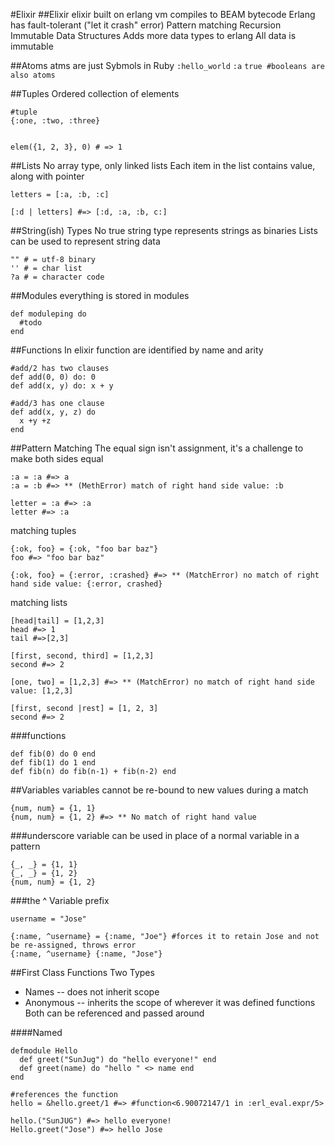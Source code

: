 #Elixir
##Elixir
elixir built on erlang vm
compiles to BEAM bytecode
Erlang has fault-tolerant ("let it crash" error)
Pattern matching
Recursion
Immutable Data Structures
Adds more data types to erlang
All data is immutable

##Atoms
atms are just Sybmols in Ruby
`:hello_world`
`:a`
`true #booleans are also atoms`

##Tuples
Ordered collection of elements

```
#tuple
{:one, :two, :three}


elem({1, 2, 3}, 0) # => 1

```

##Lists
No array type, only linked lists
Each item in the list contains value, along with pointer

```
letters = [:a, :b, :c]

[:d | letters] #=> [:d, :a, :b, c:]
```
##String(ish) Types
No true string type
represents strings as binaries
Lists can be used to represent string data
```
"" # = utf-8 binary
'' # = char list
?a # = character code
```

##Modules
everything is stored in modules

```
def moduleping do
  #todo
end
```

##Functions
In elixir function are identified by name and arity

```
#add/2 has two clauses
def add(0, 0) do: 0
def add(x, y) do: x + y

#add/3 has one clause
def add(x, y, z) do
  x +y +z
end
```

##Pattern Matching
The equal sign isn't assignment, it's a challenge to make both sides equal

```
:a = :a #=> a
:a = :b #=> ** (MethError) match of right hand side value: :b

letter = :a #=> :a
letter #=> :a
```

matching tuples

```
{:ok, foo} = {:ok, "foo bar baz"}
foo #=> "foo bar baz"

{:ok, foo} = {:error, :crashed} #=> ** (MatchError) no match of right hand side value: {:error, crashed}
```

matching lists
```
[head|tail] = [1,2,3]
head #=> 1
tail #=>[2,3]

[first, second, third] = [1,2,3]
second #=> 2

[one, two] = [1,2,3] #=> ** (MatchError) no match of right hand side value: [1,2,3]

[first, second |rest] = [1, 2, 3]
second #=> 2
```

###functions
```
def fib(0) do 0 end
def fib(1) do 1 end
def fib(n) do fib(n-1) + fib(n-2) end
```

##Variables
variables cannot be re-bound to new values during a match

```
{num, num} = {1, 1}
{num, num} = {1, 2} #=> ** No match of right hand value
```

###underscore variable can be used in place of a normal variable in a pattern

```
{_, _} = {1, 1}
{_, _} = {1, 2}
{num, num} = {1, 2}
```

###the ^ Variable prefix
```
username = "Jose"

{:name, ^username} = {:name, "Joe"} #forces it to retain Jose and not be re-assigned, throws error
{:name, ^username} {:name, "Jose"}
```

##First Class Functions
Two Types
 - Names -- does not inherit scope
 - Anonymous -- inherits the scope of wherever it was defined functions
Both can be referenced and passed around

####Named
```
defmodule Hello
  def greet("SunJug") do "hello everyone!" end
  def greet(name) do "hello " <> name end
end

#references the function
hello = &hello.greet/1 #=> #function<6.90072147/1 in :erl_eval.expr/5>

hello.("SunJUG") #=> hello everyone!
Hello.greet("Jose") #=> hello Jose
```

